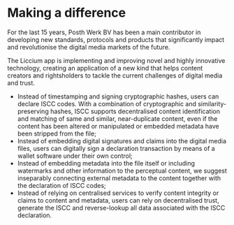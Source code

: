 # Making a difference

For the last 15 years, Posth Werk BV has been a main contributor in developing new standards, protocols and products that significantly impact and revolutionise the digital media markets of the future.

The Liccium app is implementing and improving novel and highly innovative technology, creating an application of a new kind that helps content creators and rightsholders to tackle the current challenges of digital media and trust.

* Instead of timestamping and signing cryptographic hashes, users can declare ISCC codes. With a combination of cryptographic and similarity-preserving hashes, ISCC supports decentralised content identification and matching of same and similar, near-duplicate content, even if the content has been altered or manipulated or embedded metadata have been stripped from the file;
* Instead of embedding digital signatures and claims into the digital media files, users can digitally sign a declaration transaction by means of a wallet software under their own control;
* Instead of embedding metadata into the file itself or including watermarks and other information to the perceptual content, we suggest inseparably connecting external metadata to the content together with the declaration of ISCC codes;
* Instead of relying on centralised services to verify content integrity or claims to content and metadata, users can rely on decentralised trust, generate the ISCC and reverse-lookup all data associated with the ISCC declaration.
